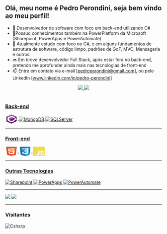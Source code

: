 ## Olá, meu nome é Pedro Perondini, seja bem vindo ao meu perfil! 

- 👦 Desenvolvedor de software com foco em back-end utilizando C#
- 🧠Possuo conhecimentos também na PowerPlatform da Microsoft (Sharepoint, PowerApps e PowerAutomate)
- 📝 Atualmente estudo com foco no C#, e em alguns fundamentos de estrutura de software, código limpo, padrões de GoF, MVC, Mensageria e outros.
- 🔜 Em breve desenvolvedor Full Stack, após estar fera no back-end, pretendo me aprofundar ainda mais nas tecnologias de front-end
- 📫 Entre em contato via e-mail [pedroperondini@gmail.com], ou pelo LinkedIn [www.linkedin.com/in/pedro-perondini]

<div align = "center">
  <a href="https://github.com/PedroPerondini">
  <img height="150em" src="https://github-readme-stats.vercel.app/api?username=PedroPerondini&show_icons=true&theme=dark&include_all_commits=true&count_private=true"/>
  <img height="150em" src="https://github-readme-stats.vercel.app/api/top-langs/?username=PedroPerondini&layout=compact&langs_count=10&theme=dark"/>
</div>
  
<div style="display: inline_block"><br>
    
  <h3>Back-end</h3>
  <img align="center" alt="Csharp" height="30" width="40" src="https://raw.githubusercontent.com/devicons/devicon/master/icons/csharp/csharp-original.svg">
  <img align="center" alt="MongoDB" height="30" width="40" src="https://www.vectorlogo.zone/logos/mongodb/mongodb-icon.svg">
  <img align="center" alt="SQLServer" height="30" width="40" src="https://img.icons8.com/color/48/000000/microsoft-sql-server.png">
  <hr>
    
 <h3>Front-end</h3>
  <img align="center" alt="HTML" height="30" width="40" src="https://raw.githubusercontent.com/devicons/devicon/master/icons/html5/html5-original.svg">
  <img align="center" alt="CSS" height="30" width="40" src="https://raw.githubusercontent.com/devicons/devicon/master/icons/css3/css3-original.svg">
  <img align="center" alt="Js" height="30" width="40" src="https://raw.githubusercontent.com/devicons/devicon/master/icons/javascript/javascript-plain.svg">
  <hr>
  
  <h3>Outras Tecnologias</h3>
  <img align="center" alt="Sharepoint" height="30" width="40" src="https://upload.wikimedia.org/wikipedia/commons/e/e1/Microsoft_Office_SharePoint_%282019%E2%80%93present%29.svg">
  <img align="center" alt="PowerApps" height="30" width"40" src="https://img.icons8.com/fluency/48/000000/microsoft-power-apps.png"/>
  <img align="center" alt="PowerAutomate" height="30" width"40" src="https://img.icons8.com/fluency/48/000000/microsoft-power-automate-2020.png"/>
  
  <hr>
</div>
  
<div> 
  <a href = "mailto:pedroperondini@gmail.com"><img src="https://img.shields.io/badge/-Gmail-%23333?style=for-the-badge&logo=gmail&logoColor=white" target="_blank"></a>
  <a href="https:/www.linkedin.com/in/pedro-perondini" target="_blank"><img src="https://img.shields.io/badge/-LinkedIn-%230077B5?style=for-the-badge&logo=linkedin&logoColor=white" target="_blank"></a> 
  <hr>
</div>
  
   <h3> Visitantes </h3>  

 <div>
 <img align="center" alt="Csharp" height="30" width="150" src="https://komarev.com/ghpvc/?username=alexsgross&color=green" alt="alexsgross" /> <br>
 </div>
